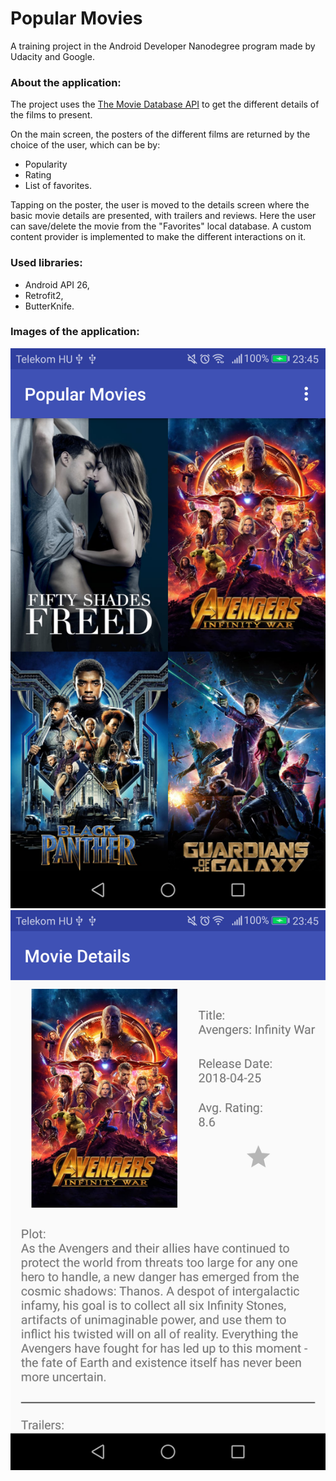 # Popular Movies

A training project in the Android Developer Nanodegree program made by Udacity and Google.

### About the application:
The project uses the [The Movie Database API](https://developers.themoviedb.org/3/getting-started/introduction) to get the different details of the films to present.


On the main screen, the posters of the different films are returned by the choice of the user, which can be by:
- Popularity
- Rating
- List of favorites.

Tapping on the poster, the user is moved to the details screen where the basic movie details are presented, with trailers and reviews. Here the user can save/delete the movie from the "Favorites" local database. A custom content provider is implemented to make the different interactions on it. 

### Used libraries:
- Android API 26,
- Retrofit2,
- ButterKnife.

### Images of the application:
![img](https://github.com/GregBaggings/PopularMovies/blob/master/screenshots/mainActivity.png)
![img](https://github.com/GregBaggings/PopularMovies/blob/master/screenshots/detailsActivity.png)

